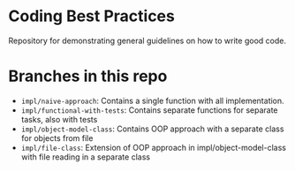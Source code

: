 # Coding Best Practices

Repository for demonstrating general guidelines on how to write good code.

# Branches in this repo

- `impl/naive-approach`: Contains a single function with all implementation.
- `impl/functional-with-tests`: Contains separate functions for separate tasks, also with tests
- `impl/object-model-class`: Contains OOP approach with a separate class for objects from file
- `impl/file-class`: Extension of OOP approach in impl/object-model-class with file reading in a separate class